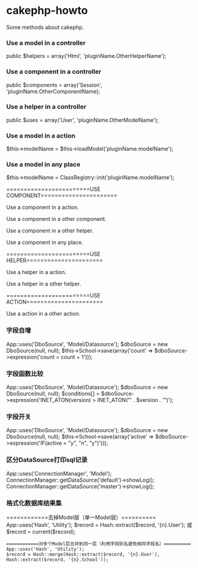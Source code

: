 cakephp-howto
=============

Some methods about cakephp.


<h3>Use a model in a controller</h3>
	public $helpers = array('Html', 'pluginName.OtherHelperName');

<h3>Use a component in a controller</h3>
	public $components = array('Session', 'pluginName.OtherComponentName);

<h3>Use a helper in a controller</h3>
	public $uses = array('User', 'pluginName.OtherModelName');

<h3>Use a model in a action</h3>
	$this->modelName = $this->loadModel('pluginName.modelName');

<h3>Use a model in any place</h3>
	$this->modelName = ClassRegistry::init('pluginName.modelName');

========================USE COMPONENT======================

Use a component in a action.

Use a component in a other component.

Use a component in a other helper.

Use a component in any place.

========================USE HELPER======================

Use a helper in a action.

Use a helper in a other helper.

========================USE ACTION======================

Use a action in a other action.


<h3>字段自增</h3>
	App::uses('DboSource', 'Model/Datasource');
	$dboSource = new DboSource(null, null);
	$this->School->save(array('count' => $dboSource->expression('count = count + 1')));

<h3>字段函数比较</h3>
	App::uses('DboSource', 'Model/Datasource');
	$dboSource = new DboSource(null, null);
	$conditions[] = $dboSource->expression('INET_ATON(version) > INET_ATON("' . $version . '")');

<h3>字段开关</h3>
	App::uses('DboSource', 'Model/Datasource');
	$dboSource = new DboSource(null, null);
	$this->School->save(array('active' => $dboSource->expression('IF(active = "y", "n", "y")')));

<h3>区分DataSource打印sql记录</h3>
	App::uses('ConnectionManager', 'Model');
	ConnectionManager::getDataSource('default')->showLog();
	ConnectionManager::getDataSource('master')->showLog();

<h3>格式化数据库结果集</h3>
	============去掉Model层（单一Model层）==========
	App::uses('Hash', 'Utility');
 	$record = Hash::extract($record, '{n}.User');
	或
	$record = current($record);

	============对多个Model层合并到同一层（利用字段别名避免相同字段名）==========
	App::uses('Hash', 'Utility');
	$record = Hash::merge(Hash::extract($record, '{n}.User'), Hash::extract($record, '{n}.School'));





